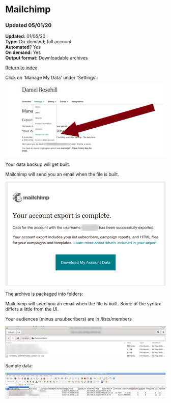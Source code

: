# Mailchimp

### Updated 05/01/20

**Updated:** 01/05/20 <br/>
**Type:** On-demand; full account <br/>
**Automated**? Yes <br/>
**On demand:** Yes <br/>
**Output format:** Downloadable archives 

[Return to index](https://github.com/danielrosehilljlm/CloudBackupApproaches)

Click on 'Manage My Data' under 'Settings':

![MC](/images/mc1.png)

Your data backup will get built.

Mailchimp will send you an email when the file is built.

![MC](/images/mc22.png)

The archive is packaged into folders:

Mailchimp will send you an email when the file is built. Some of the syntax differs a little from the UI.

Your audiences (minus unsubscribers) are in /lists/members

![MC](/images/mc4.png)

Sample data:


![MC](/images/mc5.png)
